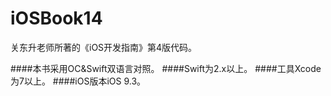 # iOSBook14
关东升老师所著的《iOS开发指南》第4版代码。

####本书采用OC&Swift双语言对照。
####Swift为2.x以上。
####工具Xcode为7以上。
####iOS版本iOS 9.3。
